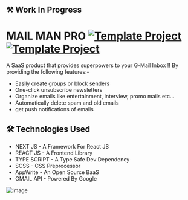 ## ⚒ Work In Progress
# MAIL MAN PRO [![Template Project](https://img.shields.io/badge/Web-App-red)](http://www.gnu.org/licenses/agpl-3.0) [![Template Project](https://img.shields.io/badge/Technologies%20-NEXT.JS%2FSCSS%2FTYPESCRIPT-brightgreen)](http://www.gnu.org/licenses/agpl-3.0)
A SaaS product that provides superpowers to your G-Mail Inbox !! By providing the following features:-
  - Easily create groups or block senders
  - One-click unsubscribe newsletters
  - Organize emails like entertainment, interview, promo mails etc...
  - Automatically delete spam and old emails
  - get push notifications of emails

## 🛠 Technologies Used
  - NEXT JS - A Framework For React JS
  - REACT JS - A Frontend Library
  - TYPE SCRIPT - A Type Safe Dev Dependency
  - SCSS - CSS Preprocessor
  - AppWrite - An Open Source BaaS
  - GMAIL API - Powered By Google

![image](https://github.com/Srinivasan-Akash/MAIL_MAN_PRO/assets/108281031/7757b8bc-987e-45dd-9cd9-fd9f3104db32)
